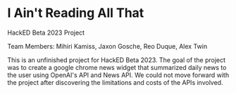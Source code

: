 # I Ain't Reading All That
HackED Beta 2023 Project

Team Members: Mihiri Kamiss, Jaxon Gosche, Reo Duque, Alex Twin

This is an unfinished project for HackED Beta 2023. The goal of the project was to create a google chrome news widget that summarized daily news to the user using OpenAI's API and News API. We could not move forward with the project after discovering the limitations and costs of the APIs involved.
